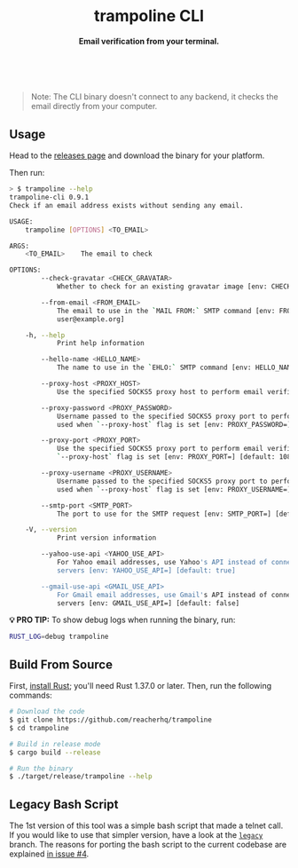 <br /><br /><br />

<h1 align="center">trampoline CLI</h1>
<h4 align="center">Email verification from your terminal.</h4>

<br /><br /><br />

> Note: The CLI binary doesn't connect to any backend, it checks the email directly from your computer.

## Usage

Head to the [releases page](https://github.com/reacherhq/trampoline/releases) and download the binary for your platform.

Then run:

```bash
> $ trampoline --help
trampoline-cli 0.9.1
Check if an email address exists without sending any email.

USAGE:
    trampoline [OPTIONS] <TO_EMAIL>

ARGS:
    <TO_EMAIL>    The email to check

OPTIONS:
        --check-gravatar <CHECK_GRAVATAR>
            Whether to check for an existing gravatar image [env: CHECK_GRAVATAR=] [default: false]

        --from-email <FROM_EMAIL>
            The email to use in the `MAIL FROM:` SMTP command [env: FROM_EMAIL=] [default:
            user@example.org]

    -h, --help
            Print help information

        --hello-name <HELLO_NAME>
            The name to use in the `EHLO:` SMTP command [env: HELLO_NAME=] [default: localhost]

        --proxy-host <PROXY_HOST>
            Use the specified SOCKS5 proxy host to perform email verification [env: PROXY_HOST=]

        --proxy-password <PROXY_PASSWORD>
            Username passed to the specified SOCKS5 proxy port to perform email verification. Only
            used when `--proxy-host` flag is set [env: PROXY_PASSWORD=]

        --proxy-port <PROXY_PORT>
            Use the specified SOCKS5 proxy port to perform email verification. Only used when
            `--proxy-host` flag is set [env: PROXY_PORT=] [default: 1080]

        --proxy-username <PROXY_USERNAME>
            Username passed to the specified SOCKS5 proxy port to perform email verification. Only
            used when `--proxy-host` flag is set [env: PROXY_USERNAME=]

        --smtp-port <SMTP_PORT>
            The port to use for the SMTP request [env: SMTP_PORT=] [default: 25]

    -V, --version
            Print version information

        --yahoo-use-api <YAHOO_USE_API>
            For Yahoo email addresses, use Yahoo's API instead of connecting directly to their SMTP
            servers [env: YAHOO_USE_API=] [default: true]

        --gmail-use-api <GMAIL_USE_API>
            For Gmail email addresses, use Gmail's API instead of connecting directly to their SMTP
            servers [env: GMAIL_USE_API=] [default: false]
```

**💡 PRO TIP:** To show debug logs when running the binary, run:

```bash
RUST_LOG=debug trampoline
```

## Build From Source

First, [install Rust](https://www.rust-lang.org/tools/install); you'll need Rust 1.37.0 or later. Then, run the following commands:

```bash
# Download the code
$ git clone https://github.com/reacherhq/trampoline
$ cd trampoline

# Build in release mode
$ cargo build --release

# Run the binary
$ ./target/release/trampoline --help
```

## Legacy Bash Script

The 1st version of this tool was a simple bash script that made a telnet call. If you would like to use that simpler version, have a look at the [`legacy`](https://github.com/reacherhq/trampoline/tree/legacy) branch. The reasons for porting the bash script to the current codebase are explained [in issue #4](https://github.com/reacherhq/trampoline/issues/4).
